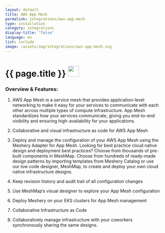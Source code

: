 ```yaml
---
layout: default
title: AWS App Mesh
permalink: integrations/aws-app-mesh
type: installation
category: integrations
display-title: "false"
language: en
list: include
image: /assets/img/integrations/aws-app-mesh.svg
---
```


<h1>{{ page.title }} <img src="{{ page.image }}" style="width: 35px; height: 35px;" /></h1>


<!-- This needs replaced with the Category property, not the sub-category.
 #### Category: appmesh-controller -->

### Overview & Features:
1. AWS App Mesh is a service mesh that provides application-level networking to make it easy for your services to communicate with each other across multiple types of compute infrastructure. App Mesh standardizes how your services communicate, giving you end-to-end visibility and ensuring high-availability for your applications.

2. Collaborative and visual infrastructure as code for AWS App Mesh

4. 
    Deploy and manage the configuration of your AWS App Mesh using the Meshery Adapter for App Mesh. Looking for best practice cloud native design and deployment best practices? Choose from thousands of pre-built components in MeshMap. Choose from hundreds of ready-made design patterns by importing templates from Meshery Catalog or use our low code designer, MeshMap, to create and deploy your own cloud native infrastructure designs.



5. Keep revision history and audit trail of all configuration changes

6. Use MeshMap&lsquo;s visual designer to explore your App Mesh configuration

7. Deploy Meshery on your EKS clusters for App Mesh management

8. Collaborative Infrastructure as Code

9. Collaboratively manage infrastructure with your coworkers synchronously sharing the same designs.


